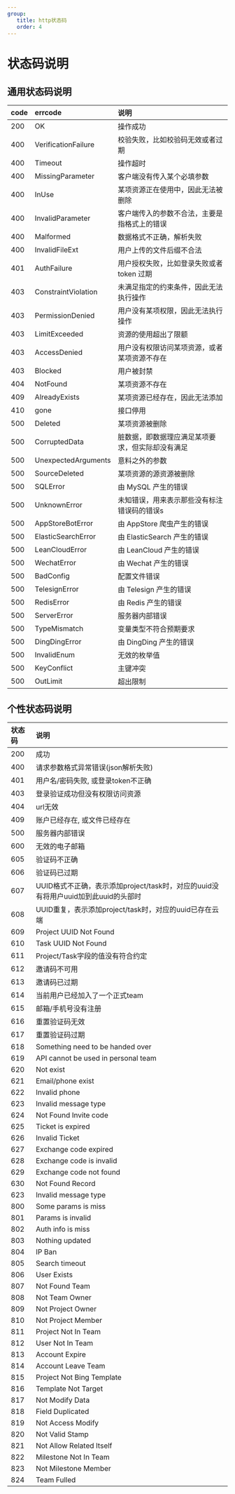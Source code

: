 ```yaml
---
group:
   title: http状态码
   order: 4
---
```

# 状态码说明

## 通用状态码说明

|code|errcode|说明|
|:---|:------|:-----|
|200|OK|操作成功|
|400|VerificationFailure|校验失败，比如校验码无效或者过期|
|400|Timeout|操作超时|
|400|MissingParameter|客户端没有传入某个必填参数|
|400|InUse|某项资源正在使用中，因此无法被删除|
|400|InvalidParameter|客户端传入的参数不合法，主要是指格式上的错误|
|400|Malformed|数据格式不正确，解析失败|
|400|InvalidFileExt|用户上传的文件后缀不合法|
|401|AuthFailure|用户授权失败，比如登录失败或者 token 过期|
|403|ConstraintViolation|未满足指定的约束条件，因此无法执行操作|
|403|PermissionDenied|用户没有某项权限，因此无法执行操作|
|403|LimitExceeded|资源的使用超出了限额|
|403|AccessDenied|用户没有权限访问某项资源，或者某项资源不存在|
|403|Blocked|用户被封禁|
|404|NotFound|某项资源不存在|
|409|AlreadyExists|某项资源已经存在，因此无法添加|
|410|gone|接口停用|
|500|Deleted|某项资源被删除|
|500|CorruptedData| 脏数据，即数据理应满足某项要求，但实际却没有满足|
|500|UnexpectedArguments|意料之外的参数|
|500|SourceDeleted|某项资源的源资源被删除|
|500|SQLError|由 MySQL 产生的错误|
|500|UnknownError|未知错误，用来表示那些没有标注错误码的错误s|
|500|AppStoreBotError|由 AppStore 爬虫产生的错误|
|500|ElasticSearchError|由 ElasticSearch 产生的错误|
|500|LeanCloudError|由 LeanCloud 产生的错误|
|500|WechatError|由 Wechat 产生的错误|
|500|BadConfig|配置文件错误|
|500|TelesignError|由 Telesign 产生的错误|
|500|RedisError|由 Redis 产生的错误|
|500|ServerError|服务器内部错误|
|500|TypeMismatch|变量类型不符合预期要求|
|500|DingDingError|由 DingDing 产生的错误|
|500|InvalidEnum|无效的枚举值|
|500|KeyConflict|主键冲突|
|500|OutLimit|超出限制|

## 个性状态码说明

状态码|说明
:----|:----
200|成功
400|请求参数格式异常错误(json解析失败)
401|用户名/密码失败, 或登录token不正确
403|登录验证成功但没有权限访问资源
404|url无效
409|账户已经存在, 或文件已经存在
500|服务器内部错误
600|无效的电子邮箱
605|验证码不正确
606|验证码已过期
607|UUID格式不正确，表示添加project/task时，对应的uuid没有将用户uuid加到此uuid的头部时
608|UUID重复，表示添加project/task时，对应的uuid已存在云端
609|Project UUID Not Found
610|Task UUID Not Found
611|Project/Task字段的值没有符合约定
612|邀请码不可用
613|邀请码已过期
614|当前用户已经加入了一个正式team
615|邮箱/手机号没有注册
616|重置验证码无效
617|重置验证码过期
618|Something need to be handed over
619|API cannot be used in personal team
620|Not exist
621|Email/phone exist
622|Invalid phone
623|Invalid message type
624|Not Found Invite code
625|Ticket is expired
626|Invalid Ticket
627|Exchange code expired
628|Exchange code is invalid
629|Exchange code not found
630|Not Found Record
623|Invalid message type
800|Some params is miss
801|Params is invalid
802|Auth info is miss
803|Nothing updated
804|IP Ban
805|Search timeout
806|User Exists
807|Not Found Team
808|Not Team Owner
809|Not Project Owner
810|Not Project Member
811|Project Not In Team
812|User Not In Team
813|Account Expire
814|Account Leave Team
815|Project Not Bing Template
816|Template Not Target
817|Not Modify Data
818|Field Duplicated
819|Not Access Modify
820|Not Valid Stamp
821|Not Allow Related Itself
822|Milestone Not In Team
823|Not Milestone Member
824|Team Fulled

